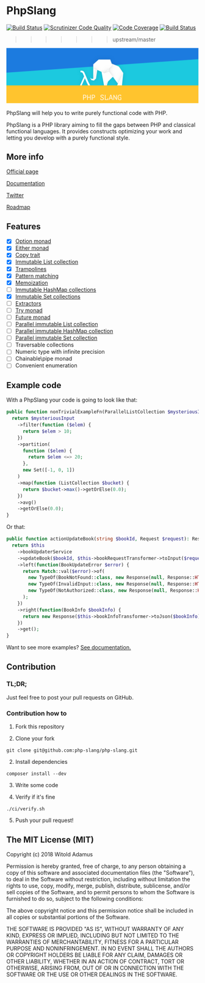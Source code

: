 # PhpSlang

[![Build Status](https://api.travis-ci.org/php-slang/php-slang.svg?branch=master&style=flat-square)](https://travis-ci.org/php-slang/php-slang)
[![Scrutinizer Code Quality](https://scrutinizer-ci.com/g/php-slang/php-slang/badges/quality-score.png?b=master)](https://scrutinizer-ci.com/g/php-slang/php-slang/?branch=master)
[![Code Coverage](https://scrutinizer-ci.com/g/php-slang/php-slang/badges/coverage.png?b=master)](https://scrutinizer-ci.com/g/php-slang/php-slang/?branch=master)
[![Build Status](https://scrutinizer-ci.com/g/php-slang/php-slang/badges/build.png?b=master)](https://scrutinizer-ci.com/g/php-slang/php-slang/build-status/master)
>>>>>>> upstream/master

![PhpSlang](phpslang_logo.png)

PhpSlang will help you to write purely functional code with PHP.

PhpSlang is a PHP library aiming to fill the gaps between PHP and classical functional languages.
It provides constructs optimizing your work and letting you develop with a purely functional style.

## More info

[Official page](http://phpslang.io)

[Documentation](https://php-slang.github.io/php-slang-docs/static/index.html)

[Twitter](https://twitter.com/_phpslang)

[Roadmap](https://trello.com/b/amNHaAgh/phpslang-roadmap)

## Features

 - [x] [Option monad](https://php-slang.github.io/php-slang-docs/static/Usage/Essentials/Option.html)
 - [x] [Either monad](https://php-slang.github.io/php-slang-docs/static/Usage/Essentials/Either.html)
 - [x] [Copy trait](https://php-slang.github.io/php-slang-docs/static/Usage/Essentials/Copy_Trait.html)
 - [x] [Immutable List collection](https://php-slang.github.io/php-slang-docs/static/Usage/Immutable_Data_Structures/List.html)
 - [x] [Trampolines](https://php-slang.github.io/php-slang-docs/static/Usage/Trampolines.html)
 - [x] [Pattern matching](https://php-slang.github.io/php-slang-docs/static/Usage/Pattern_Matching.html)
 - [x] [Memoization](https://php-slang.github.io/php-slang-docs/static/Usage/Memoization.html)
 - [ ] [Immutable HashMap collections](https://php-slang.github.io/php-slang-docs/static/Usage/Immutable_Data_Structures/HashMap.html)
 - [x] [Immutable Set collections](https://php-slang.github.io/php-slang-docs/static/Usage/Immutable_Data_Structures/Set.html)
 - [ ] [Extractors](https://php-slang.github.io/php-slang-docs/static/Usage/Extractors.html)
 - [ ] [Try monad](https://php-slang.github.io/php-slang-docs/static/Usage/Essentials/Try.html)
 - [ ] [Future monad](https://php-slang.github.io/php-slang-docs/static/Usage/Essentials/Future.html)
 - [ ] [Parallel immutable List collection](https://php-slang.github.io/php-slang-docs/static/Usage/Immutable_Data_Structures/Parallel_Collections.html)
 - [ ] [Parallel immutable HashMap collection](https://php-slang.github.io/php-slang-docs/static/Usage/Immutable_Data_Structures/Parallel_Collections.html)
 - [ ] [Parallel immutable Set collection](https://php-slang.github.io/php-slang-docs/static/Usage/Immutable_Data_Structures/Parallel_Collections.html)
 - [ ] Traversable collections
 - [ ] Numeric type with infinite precision
 - [ ] Chainable\pipe monad
 - [ ] Convenient enumeration

## Example code

With a PhpSlang your code is going to look like that:
```php
public function nonTrivialExampleFn(ParallelListCollection $mysteriousInput): float {
  return $mysteriousInput
    ->filter(function ($elem) {
      return $elem > 10;
    })
    ->partition(
      function ($elem) {
        return $elem <=> 20;
      },
      new Set([-1, 0, 1])
    )
    ->map(function (ListCollection $bucket) {
      return $bucket->max()->getOrElse(0.0);
    })
    ->avg()
    ->getOrElse(0.0);
}
```

Or that:

```php
public function actionUpdateBook(string $bookId, Request $request): Response {
  return $this
    ->bookUpdaterService
    ->updateBook($bookId, $this->bookRequestTransformer->toInput($request), $this->getUser())
    ->left(function(BookUpdateError $error) {
      return Match::val($error)->of(
        new TypeOf(BookNotFound::class, new Response(null, Response::HTTP_NOT_FOUND)),
        new TypeOf(InvalidInput::class, new Response(null, Response::HTTP_BAD_REQUEST)),
        new TypeOf(NotAuthorized::class, new Response(null, Response::HTTP_UNAUTHORIZED))
      );
    })
    ->right(function(BookInfo $bookInfo) {
      return new Response($this->bookInfoTransformer->toJson($bookInfo), Response::HTTP_OK);
    })
    ->get();
}
```

Want to see more examples? [See documentation.](https://php-slang.github.io/php-slang-docs/static/index.html)

## Contribution

### TL;DR;

Just feel free to post your pull requests on GitHub.

### Contribution how to

1. Fork this repository

2. Clone your fork
```
git clone git@github.com:php-slang/php-slang.git
```

2. Install dependencies
```
composer install --dev
```

3. Write some code

4. Verify if it's fine
```
./ci/verify.sh
```

5. Push your pull request!

## The MIT License (MIT)

Copyright (c) 2018 Witold Adamus

Permission is hereby granted, free of charge, to any person obtaining a copy of this software and associated documentation files (the "Software"), to deal in the Software without restriction, including without limitation the rights to use, copy, modify, merge, publish, distribute, sublicense, and/or sell copies of the Software, and to permit persons to whom the Software is furnished to do so, subject to the following conditions:

The above copyright notice and this permission notice shall be included in all copies or substantial portions of the Software.

THE SOFTWARE IS PROVIDED "AS IS", WITHOUT WARRANTY OF ANY KIND, EXPRESS OR IMPLIED, INCLUDING BUT NOT LIMITED TO THE WARRANTIES OF MERCHANTABILITY, FITNESS FOR A PARTICULAR PURPOSE AND NONINFRINGEMENT. IN NO EVENT SHALL THE AUTHORS OR COPYRIGHT HOLDERS BE LIABLE FOR ANY CLAIM, DAMAGES OR OTHER LIABILITY, WHETHER IN AN ACTION OF CONTRACT, TORT OR OTHERWISE, ARISING FROM, OUT OF OR IN CONNECTION WITH THE SOFTWARE OR THE USE OR OTHER DEALINGS IN THE SOFTWARE.